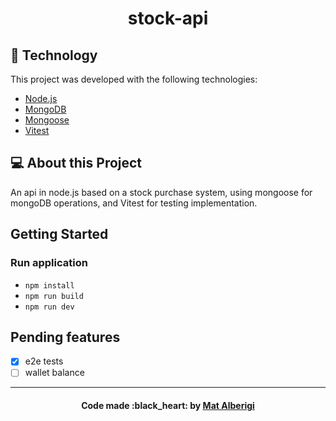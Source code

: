 <h1 align="center">
  stock-api
</h1>

## :rocket: Technology

This project was developed with the following technologies:

- [Node.js](https://nodejs.org/en/)
- [MongoDB](https://www.mongodb.com/)
- [Mongoose](https://mongoosejs.com/)
- [Vitest](https://vitest.dev/)

## 💻 About this Project

An api in node.js based on a stock purchase system, using mongoose for mongoDB operations, and Vitest for testing implementation.

## Getting Started
  
### Run application

- `npm install`
- `npm run build`
- `npm run dev`

## Pending features

- [x] e2e tests
- [ ] wallet balance

---

<h4 align="center">
  Code made :black_heart: by <a href="https://www.linkedin.com/in/mateus-alberigi-252294218/" target="_blank">Mat Alberigi</a>
</h4>
